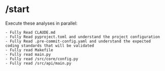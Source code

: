 # /start

Execute these analyses in parallel:

```
- Fully Read CLAUDE.md
- Fully Read pyproject.toml and understand the project configuration
- Fully Read .pre-commit-config.yaml and understand the expected coding standards that will be validated
- Fully read Makefile
- Fully read main.py
- Fully read /src/core/config.py
- Fully read /src/api/main.py
```
